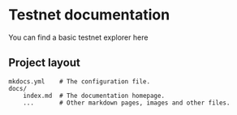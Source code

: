 # Testnet documentation

You can find a basic testnet explorer here


## Project layout

    mkdocs.yml    # The configuration file.
    docs/
        index.md  # The documentation homepage.
        ...       # Other markdown pages, images and other files.
